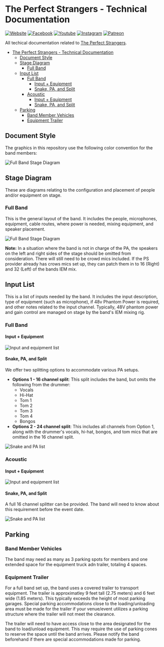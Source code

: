 # The Perfect Strangers -  Technical Documentation

[![Website](https://img.shields.io/badge/website-000000?style=for-the-badge&logo=About.me&logoColor=white)](https://theperfectstrangers.band/)  [![Facebook](https://img.shields.io/badge/Facebook-1877F2?style=for-the-badge&logo=facebook&logoColor=white)](https://www.patreon.com/ThePerfectStrangers) [![Youtube](https://img.shields.io/badge/YouTube-FF0000?style=for-the-badge&logo=youtube&logoColor=white)](https://www.youtube.com/@theperfectstangers) [![Instagram](https://img.shields.io/badge/Instagram-E4405F?style=for-the-badge&logo=instagram&logoColor=white)](https://instagram.com/theperfectstrangersrock) [![Patreon](https://img.shields.io/badge/Patreon-F96854?style=for-the-badge&logo=patreon&logoColor=white)](https://www.facebook.com/ThePerfectStrangersRock)

All techical documentation related to [The Perfect Strangers](https://ThePerfectStrangers.band).

- [The Perfect Strangers -  Technical Documentation](#the-perfect-strangers----technical-documentation)
  - [Document Style](#document-style)
  - [Stage Diagram](#stage-diagram)
    - [Full Band](#full-band)
  - [Input List](#input-list)
    - [Full Band](#full-band-1)
      - [Input + Equipment](#input--equipment)
      - [Snake, PA, and Split](#snake-pa-and-split)
    - [Acoustic](#acoustic)
      - [Input + Equipment](#input--equipment-1)
      - [Snake, PA, and Split](#snake-pa-and-split-1)
  - [Parking](#parking)
    - [Band Member Vehicles](#band-member-vehicles)
    - [Equipment Trailer](#equipment-trailer)

## Document Style

The graphics in this repository use the following color convention for the band members:

![Full Band Stage Diagram](./Assets/BandColorConvention.png)

## Stage Diagram

These are diagrams relating to the configuration and placement of people and/or equipment on stage.

### Full Band

This is the general layout of the band. It includes the people, microphones, equipment, cable routes, where power is needed, mixing equipment, and speaker placement.

![Full Band Stage Diagram](./Stage%20Diagram/Full%20Band/Stage%20Diagram.drawio.png)

**Note:**  In a situation where the band is not in charge of the PA, the speakers on the left and right sides of the stage should be omitted from consideration. There will still need to be crowd mics included. If the PS provider already has crows mics set up, they can patch them in to 16 (Right) and 32 (Left) of the bands IEM mix.

## Input List

This is a list of inputs needed by the band. It includes the input description, type of equipment (such as microphone), if 48v Phantom Power is required, and other notes related to the input channel. Typically, 48V phantom power and gain control are managed on stage by the band's IEM mixing rig.

### Full Band

#### Input + Equipment

![Input and equipment list](./Input%20List/Full%20Band/Input%20+%20Equipment.png)

#### Snake, PA, and Split

We offer two splitting options to accommodate various PA setups.
  * **Options 1 - 16 channel split**: This split includes the band, but omits the following from the drummer:
      * Vocals
      * Hi-Hat
      * Tom 1
      * Tom 2
      * Tom 3
      * Tom 4
      * Bongos
  * **Options 2 - 24 channel split**: This includes all channels from Option 1, along with the drummer's vocals, hi-hat, bongos, and tom mics that are omitted in the 16 channel split.

![Snake and PA list](./Input%20List/Full%20Band/Snake%20+%20PA.png)

### Acoustic

#### Input + Equipment

![Input and equipment list](./Input%20List/Acoustic/Input%20+%20Equipment.png)

#### Snake, PA, and Split

A full 16 channel splitter can be provided. The band will need to know about this requirement before the event date.

![Snake and PA list](./Input%20List/Acoustic/Snake%20+%20PA.png)

## Parking

### Band Member Vehicles

The band may need as many as 3 parking spots for members and one extended space for the equipment truck adn trailer, totaling 4 spaces.

### Equipment Trailer

For a full band set up, the band uses a covered trailer to transport equipment. The trailer is approximatley 9 feet tall (2.75  meters) and 6 feet wide (1.85 meters). This typically exceeds the height of most parking garages. Special parking accommodations close to the loading/unloading area must be made for the trailer if your venue/event utilizes a parking structure where the trailer will not meet the clearance.

The trailer will need to have access close to the area designated for the band to load/unload equipment. This may require the use of parking cones to reserve the space until the band arrives. Please notify the band beforehand if there are special accommodations made for parking.
